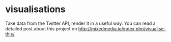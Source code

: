 visualisations
==============

Take data from the Twitter API, render it in a useful way. You can read a detailed post about this project on http://mixedmedia.ie/index.php/visualise-this/
